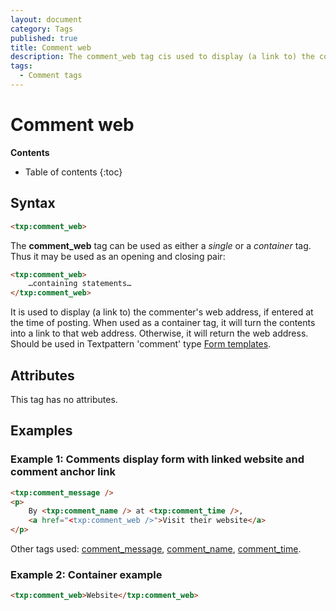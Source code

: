 ```yaml
---
layout: document
category: Tags
published: true
title: Comment web
description: The comment_web tag cis used to display (a link to) the commenter's web address.
tags:
  - Comment tags
---
```


# Comment web

**Contents**

* Table of contents
{:toc}

## Syntax

~~~ html
<txp:comment_web>
~~~

The **comment_web** tag can be used as either a *single* or a *container* tag. Thus it may be used as an opening and closing pair:

~~~ html
<txp:comment_web>
    …containing statements…
</txp:comment_web>
~~~

It is used to display (a link to) the commenter's web address, if entered at the time of posting. When used as a container tag, it will turn the contents into a link to that web address. Otherwise, it will return the web address. Should be used in Textpattern 'comment' type [Form templates](/themes/form-templates-explained).

## Attributes

This tag has no attributes.

## Examples

### Example 1: Comments display form with linked website and comment anchor link

~~~ html
<txp:comment_message />
<p>
    By <txp:comment_name /> at <txp:comment_time />,
    <a href="<txp:comment_web />">Visit their website</a>
</p>
~~~

Other tags used: [comment_message](/tags/comment_message), [comment_name](/tags/comment_name), [comment_time](/tags/comment_time).

### Example 2: Container example

~~~ html
<txp:comment_web>Website</txp:comment_web>
~~~
